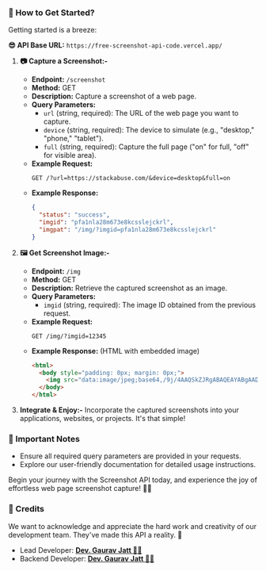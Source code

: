 ### 📝 How to Get Started?
Getting started is a breeze:

**😎 API Base URL:** `https://free-screenshot-api-code.vercel.app/`

1. **📷 Capture a Screenshot:-**
   - **Endpoint:** `/screenshot`
   - **Method:** GET
   - **Description:** Capture a screenshot of a web page.
   - **Query Parameters:**
     - `url` (string, required): The URL of the web page you want to capture.
     - `device` (string, required): The device to simulate (e.g., "desktop," "phone," "tablet").
     - `full` (string, required): Capture the full page ("on" for full, "off" for visible area).
   - **Example Request:**
     ```
     GET /?url=https://stackabuse.com/&device=desktop&full=on
     ```
   - **Example Response:**
     ```json
     {
       "status": "success",
       "imgid": "pfa1nla28m673e8kcsslejckrl",
       "imgpat": "/img/?imgid=pfa1nla28m673e8kcsslejckrl"
     }
     ```

2. **🖼️ Get Screenshot Image:-**
   - **Endpoint:** `/img`
   - **Method:** GET
   - **Description:** Retrieve the captured screenshot as an image.
   - **Query Parameters:**
     - `imgid` (string, required): The image ID obtained from the previous request.
   - **Example Request:**
     ```
     GET /img/?imgid=12345
     ```
   - **Example Response:** (HTML with embedded image)
     ```html
     <html>
       <body style="padding: 0px; margin: 0px;">
         <img src="data:image/jpeg;base64,/9j/4AAQSkZJRgABAQEAYABgAAD/4Q3zaHR0cDovL25zLmFkb2JlLmNvbS94YXAvMS4wLwA8P3hwYWNrZXQgYmVnaW49Iu+7vyIgaWQ9Ilc1TTBNcENlaGlIenJlU3pOVGN6a2M5ZCI/PiA8eDp4bXBtZXRhIHhtbG5zOng9ImFkb2JlOm5zOm1ldGEvIj48eDp4bXBtZXRhIHhtbG5zOnN0cmVhbWluZz0ieH..."/>
       </body>
     </html>
     ```

3. **Integrate & Enjoy:-** Incorporate the captured screenshots into your applications, websites, or projects. It's that simple!

### 📢 Important Notes
- Ensure all required query parameters are provided in your requests.
- Explore our user-friendly documentation for detailed usage instructions.

Begin your journey with the Screenshot API today, and experience the joy of effortless web page screenshot capture! 📸✨

### 🎉 Credits
We want to acknowledge and appreciate the hard work and creativity of our development team. They've made this API a reality. 🙌

- Lead Developer: [**Dev. Gaurav Jatt 👨‍💻**](https://github.com/devgauravjatt)
- Backend Developer: [**Dev. Gaurav Jatt 👨‍💻**](https://github.com/devgauravjatt)
